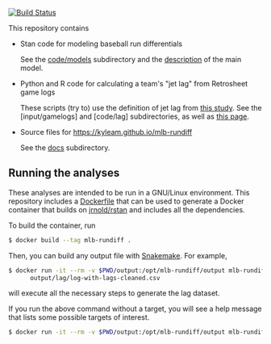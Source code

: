 [![Build Status](https://travis-ci.org/kyleam/mlb-rundiff.svg?branch=master)](https://travis-ci.org/kyleam/mlb-rundiff)

This repository contains

  * Stan code for modeling baseball run differentials

    See the [code/models] subdirectory and the [description][site] of
    the main model.

  * Python and R code for calculating a team's "jet lag" from
    Retrosheet game logs

    These scripts (try to) use the definition of jet lag from [this
    study][ssa].  See the [input/gamelogs] and [code/lag]
    subdirectories, as well as [this page][lag-checks].

  * Source files for https://kyleam.github.io/mlb-rundiff

    See the [docs] subdirectory.


## Running the analyses

These analyses are intended to be run in a GNU/Linux environment.
This repository includes a [Dockerfile] that can be used to generate a
Docker container that builds on [jrnold/rstan] and includes all the
dependencies.

To build the container, run

```bash
$ docker build --tag mlb-rundiff .
```

Then, you can build any output file with [Snakemake].  For example,

```bash
$ docker run -it --rm -v $PWD/output:/opt/mlb-rundiff/output mlb-rundiff \
      output/lag/log-with-lags-cleaned.csv
```

will execute all the necessary steps to generate the lag dataset.

If you run the above command without a target, you will see a help
message that lists some possible targets of interest.

```bash
$ docker run -it --rm -v $PWD/output:/opt/mlb-rundiff/output mlb-rundiff
```

[Dockerfile]: https://github.com/kyleam/mlb-rundiff/tree/master/Dockerfile
[Snakemake]: http://snakemake.readthedocs.io/en/stable/
[code/models]: https://github.com/kyleam/mlb-rundiff/tree/master/code/models
[docs]: https://github.com/kyleam/mlb-rundiff/tree/master/docs
[gamelogs]: https://github.com/kyleam/mlb-rundiff/tree/master/input/gamelogs
[jrnold/rstan]: https://hub.docker.com/r/jrnold/rstan
[lag-checks]: https://kyleam.github.io/mlb-rundiff/lag-calculation-checks
[lag]: https://github.com/kyleam/mlb-rundiff/tree/master/code/lag
[site]: https://kyleam.github.io/mlb-rundiff
[ssa]: http://dx.doi.org/10.1073/pnas.1608847114

